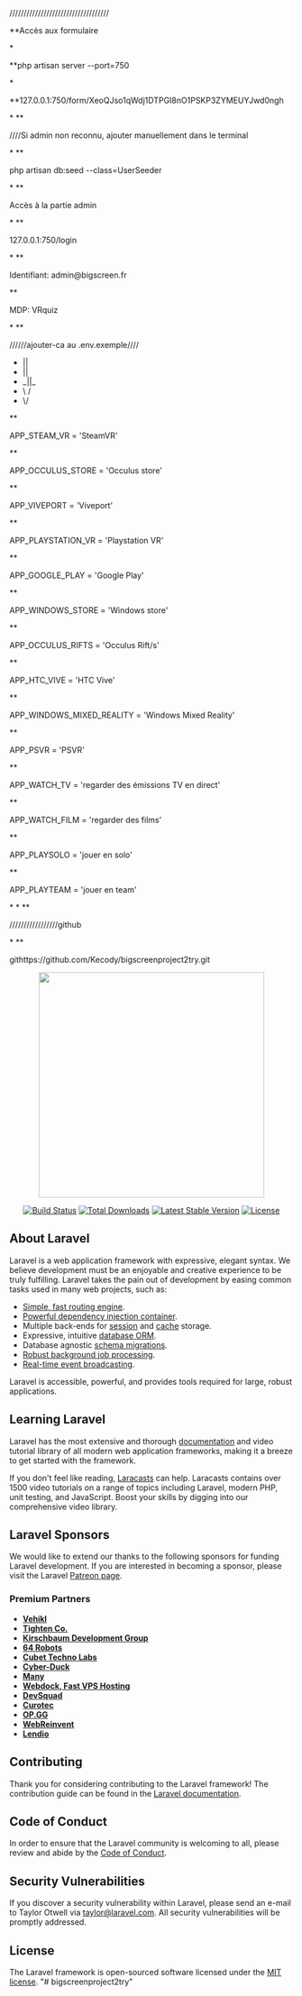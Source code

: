 ///////////////////////////////////
<p>**Accès aux formulaire</p>
*
<p>**php artisan server --port=750</p>
*
<p>**127.0.0.1:750/form/XeoQJso1qWdj1DTPGI8nO1PSKP3ZYMEUYJwd0ngh</p>
*
**<p>////Si admin non reconnu, ajouter manuellement dans le terminal</p>
*
**<p>php artisan db:seed --class=UserSeeder</p>
*
**<p>Accès à la partie admin</p>
*
**<p>127.0.0.1:750/login</p>
*
**<p>Identifiant: admin@bigscreen.fr</p>
**<p>MDP: VRquiz</p>
*
**<p>//////ajouter-ca au .env.exemple////</p>
    <ul>     
           <li>||</li>  
           <li>||</li> 
          <li>_||_</li> 
          <li>\  /</li> 
           <li>\/</li> 
    </ul>               
** <p>APP_STEAM_VR = 'SteamVR'</p>
** <p>APP_OCCULUS_STORE = 'Occulus store'</p>
** <p>APP_VIVEPORT = 'Viveport'</p>
** <p>APP_PLAYSTATION_VR = 'Playstation VR'</p>
** <p>APP_GOOGLE_PLAY = 'Google Play'</p>
** <p>APP_WINDOWS_STORE = 'Windows store'</p>
** <p>APP_OCCULUS_RIFTS = 'Occulus Rift/s'</p>
** <p>APP_HTC_VIVE = 'HTC Vive'</p>
** <p>APP_WINDOWS_MIXED_REALITY = 'Windows Mixed Reality'</p>
** <p>APP_PSVR = 'PSVR'</p>
** <p>APP_WATCH_TV = 'regarder des émissions TV en direct'</p>
** <p>APP_WATCH_FILM = 'regarder des films'</p>
** <p>APP_PLAYSOLO = 'jouer en solo'</p>
** <p>APP_PLAYTEAM = 'jouer en team'</p>
*
*
**<p>/////////////////github</p>
*
**<p>githttps://github.com/Kecody/bigscreenproject2try.git</p>

<p align="center"><a href="https://laravel.com" target="_blank"><img src="https://raw.githubusercontent.com/laravel/art/master/logo-lockup/5%20SVG/2%20CMYK/1%20Full%20Color/laravel-logolockup-cmyk-red.svg" width="400"></a></p>

<p align="center">
<a href="https://travis-ci.org/laravel/framework"><img src="https://travis-ci.org/laravel/framework.svg" alt="Build Status"></a>
<a href="https://packagist.org/packages/laravel/framework"><img src="https://img.shields.io/packagist/dt/laravel/framework" alt="Total Downloads"></a>
<a href="https://packagist.org/packages/laravel/framework"><img src="https://img.shields.io/packagist/v/laravel/framework" alt="Latest Stable Version"></a>
<a href="https://packagist.org/packages/laravel/framework"><img src="https://img.shields.io/packagist/l/laravel/framework" alt="License"></a>
</p>

## About Laravel

Laravel is a web application framework with expressive, elegant syntax. We believe development must be an enjoyable and creative experience to be truly fulfilling. Laravel takes the pain out of development by easing common tasks used in many web projects, such as:

- [Simple, fast routing engine](https://laravel.com/docs/routing).
- [Powerful dependency injection container](https://laravel.com/docs/container).
- Multiple back-ends for [session](https://laravel.com/docs/session) and [cache](https://laravel.com/docs/cache) storage.
- Expressive, intuitive [database ORM](https://laravel.com/docs/eloquent).
- Database agnostic [schema migrations](https://laravel.com/docs/migrations).
- [Robust background job processing](https://laravel.com/docs/queues).
- [Real-time event broadcasting](https://laravel.com/docs/broadcasting).

Laravel is accessible, powerful, and provides tools required for large, robust applications.

## Learning Laravel

Laravel has the most extensive and thorough [documentation](https://laravel.com/docs) and video tutorial library of all modern web application frameworks, making it a breeze to get started with the framework.

If you don't feel like reading, [Laracasts](https://laracasts.com) can help. Laracasts contains over 1500 video tutorials on a range of topics including Laravel, modern PHP, unit testing, and JavaScript. Boost your skills by digging into our comprehensive video library.

## Laravel Sponsors

We would like to extend our thanks to the following sponsors for funding Laravel development. If you are interested in becoming a sponsor, please visit the Laravel [Patreon page](https://patreon.com/taylorotwell).

### Premium Partners

- **[Vehikl](https://vehikl.com/)**
- **[Tighten Co.](https://tighten.co)**
- **[Kirschbaum Development Group](https://kirschbaumdevelopment.com)**
- **[64 Robots](https://64robots.com)**
- **[Cubet Techno Labs](https://cubettech.com)**
- **[Cyber-Duck](https://cyber-duck.co.uk)**
- **[Many](https://www.many.co.uk)**
- **[Webdock, Fast VPS Hosting](https://www.webdock.io/en)**
- **[DevSquad](https://devsquad.com)**
- **[Curotec](https://www.curotec.com/services/technologies/laravel/)**
- **[OP.GG](https://op.gg)**
- **[WebReinvent](https://webreinvent.com/?utm_source=laravel&utm_medium=github&utm_campaign=patreon-sponsors)**
- **[Lendio](https://lendio.com)**

## Contributing

Thank you for considering contributing to the Laravel framework! The contribution guide can be found in the [Laravel documentation](https://laravel.com/docs/contributions).

## Code of Conduct

In order to ensure that the Laravel community is welcoming to all, please review and abide by the [Code of Conduct](https://laravel.com/docs/contributions#code-of-conduct).

## Security Vulnerabilities

If you discover a security vulnerability within Laravel, please send an e-mail to Taylor Otwell via [taylor@laravel.com](mailto:taylor@laravel.com). All security vulnerabilities will be promptly addressed.

## License

The Laravel framework is open-sourced software licensed under the [MIT license](https://opensource.org/licenses/MIT).
"# bigscreenproject2try" 


